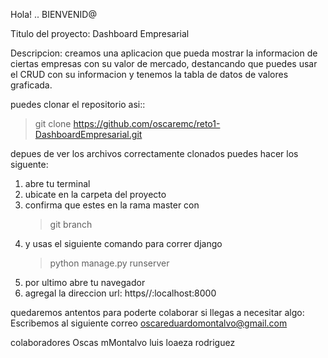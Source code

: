 Hola! .. BIENVENID@

Titulo del proyecto: Dashboard Empresarial

Descripcion: creamos una aplicacion que pueda mostrar la informacion de ciertas empresas con su valor de mercado, destancando que puedes usar el CRUD con su informacion y tenemos la tabla de datos de valores graficada.

puedes clonar el repositorio asi::
>git clone https://github.com/oscaremc/reto1-DashboardEmpresarial.git

depues de ver los archivos correctamente clonados puedes hacer los siguente:

1. abre tu terminal
2. ubicate en la carpeta del proyecto
3. confirma que estes en la rama master con
    >git branch
4. y usas el siguiente comando para correr django
    >python manage.py runserver
5. por ultimo abre tu navegador
6. agregal la direccion url:
    https//:localhost:8000

quedaremos antentos para poderte colaborar si llegas a necesitar algo:
Escribemos al siguiente correo
oscareduardomontalvo@gmail.com

colaboradores
Oscas mMontalvo
luis loaeza rodriguez
